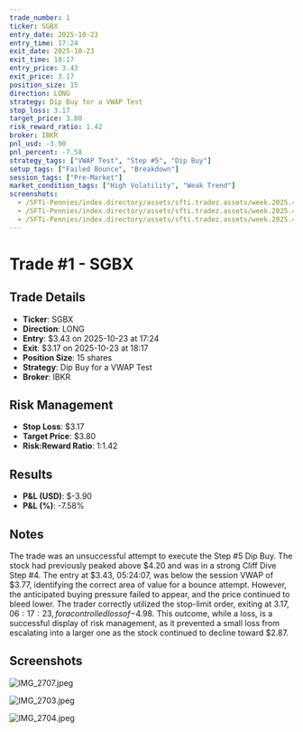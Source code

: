 ```yaml
---
trade_number: 1
ticker: SGBX
entry_date: 2025-10-23
entry_time: 17:24
exit_date: 2025-10-23
exit_time: 18:17
entry_price: 3.43
exit_price: 3.17
position_size: 15
direction: LONG
strategy: Dip Buy for a VWAP Test
stop_loss: 3.17
target_price: 3.80
risk_reward_ratio: 1.42
broker: IBKR
pnl_usd: -3.90
pnl_percent: -7.58
strategy_tags: ["VWAP Test", "Step #5", "Dip Buy"]
setup_tags: ["Failed Bounce", "Breakdown"]
session_tags: ["Pre-Market"]
market_condition_tags: ["High Volatility", "Weak Trend"]
screenshots:
  - /SFTi-Pennies/index.directory/assets/sfti.tradez.assets/week.2025.43/10:23:2025.1/IMG_2707.jpeg
  - /SFTi-Pennies/index.directory/assets/sfti.tradez.assets/week.2025.43/10:23:2025.1/IMG_2703.jpeg
  - /SFTi-Pennies/index.directory/assets/sfti.tradez.assets/week.2025.43/10:23:2025.1/IMG_2704.jpeg
---
```


# Trade #1 - SGBX

## Trade Details

- **Ticker**: SGBX
- **Direction**: LONG
- **Entry**: $3.43 on 2025-10-23 at 17:24
- **Exit**: $3.17 on 2025-10-23 at 18:17
- **Position Size**: 15 shares
- **Strategy**: Dip Buy for a VWAP Test
- **Broker**: IBKR

## Risk Management

- **Stop Loss**: $3.17
- **Target Price**: $3.80
- **Risk:Reward Ratio**: 1:1.42

## Results

- **P&L (USD)**: $-3.90
- **P&L (%)**: -7.58%

## Notes

The trade was an unsuccessful attempt to execute the Step #5 Dip Buy. The stock had previously peaked above $4.20 and was in a strong Cliff Dive Step #4. The entry at $3.43, 05:24:07, was below the session VWAP of $3.77, identifying the correct area of value for a bounce attempt. However, the anticipated buying pressure failed to appear, and the price continued to bleed lower. The trader correctly utilized the stop-limit order, exiting at $3.17, 06:17:23, for a controlled loss of -$4.98. This outcome, while a loss, is a successful display of risk management, as it prevented a small loss from escalating into a larger one as the stock continued to decline toward $2.87.

## Screenshots

![IMG_2707.jpeg](assets/sfti.tradez.assets/week.2025.43/10:23:2025.1/IMG_2707.jpeg)

![IMG_2703.jpeg](assets/sfti.tradez.assets/week.2025.43/10:23:2025.1/IMG_2703.jpeg)

![IMG_2704.jpeg](assets/sfti.tradez.assets/week.2025.43/10:23:2025.1/IMG_2704.jpeg)
